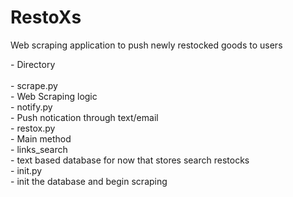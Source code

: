 # RestoXs
Web scraping application to push newly restocked goods to users 

\- Directory  
<br>
    - scrape.py <br>
        - Web Scraping logic <br>
    - notify.py <br>
        - Push notication through text/email <br>
    - restox.py <br>
        - Main method <br> 
    - links_search <br>
        - text based database for now that stores search restocks <br>
    - init.py <br>
        - init the database and begin scraping  <br>
